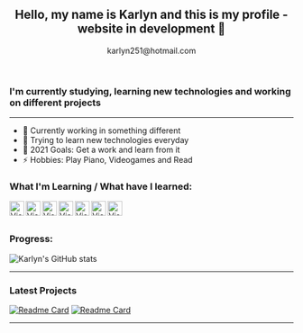 <p align="center">
<h2 align="center">Hello, my name is Karlyn and this is my profile - website in development 👋</h2>
</p>

<p align="center"> karlyn251@hotmail.com</p>
<br />

### I'm currently studying, learning new technologies and working on different projects
---

- 🌱 Currently working in something different
- 👯 Trying to learn new technologies everyday
- 🥅 2021 Goals: Get a work and learn from it
- ⚡ Hobbies: Play Piano, Videogames and Read


### What I'm Learning / What have I learned:

<img align="left" alt="Visual Studio Code" width="26px" src="https://cdn.iconscout.com/icon/free/png-512/java-43-569305.png" />
<img align="left" alt="Visual Studio Code" width="26px" src="https://cdn3.iconfinder.com/data/icons/logos-and-brands-adobe/512/267_Python-512.png" />
<img align="left" alt="Visual Studio Code" width="26px" src="https://iconape.com/wp-content/files/sh/51404/svg/c--4.svg" />
<img align="left" alt="Visual Studio Code" width="26px" src="https://upload.wikimedia.org/wikipedia/commons/thumb/e/ee/.NET_Core_Logo.svg/1200px-.NET_Core_Logo.svg.png" />
<img align="left" alt="Visual Studio Code" width="26px" src="https://cdn.iconscout.com/icon/free/png-256/javascript-2038874-1720087.png" />
<img align="left" alt="Visual Studio Code" width="26px" src="https://cdn.iconscout.com/icon/free/png-512/jquery-10-1175155.png" />
<img align="left" alt="Visual Studio Code" width="26px" src="https://pics.freeicons.io/uploads/icons/png/2132470731553750209-512.png" />

<br />
<br />

### Progress:
![Karlyn's GitHub stats](https://github-readme-stats.vercel.app/api?username=KarlynG&theme=dark&show_icons=true)

---

### Latest Projects
[![Readme Card](https://github-readme-stats.vercel.app/api/pin/?username=KarlynG&repo=Social_network&theme=radical )](https://github.com/KarlynG/Social_network)
[![Readme Card](https://github-readme-stats.vercel.app/api/pin/?username=KarlynG&repo=Bank_Project&theme=radical )](https://github.com/KarlynG/Bank_Project)

---

[website]: #
[twitter]: https://www.facebook.com/karlyn.garciarojas
[youtube]: https://www.youtube.com/channel/UCprvSCXsaixDUrPL6PNupaw
